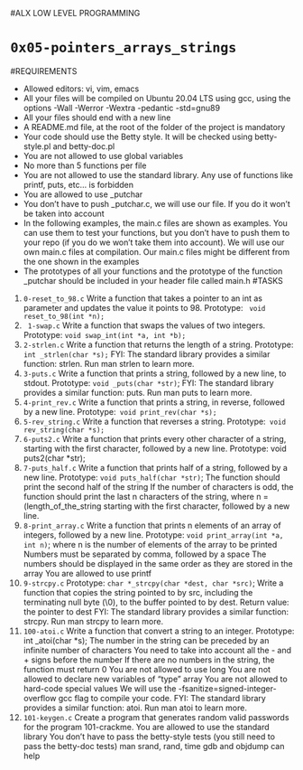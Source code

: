 #ALX LOW LEVEL PROGRAMMING
# `0x05-pointers_arrays_strings`
#REQUIREMENTS
+ Allowed editors: vi, vim, emacs
+ All your files will be compiled on Ubuntu 20.04 LTS using gcc, using the options -Wall -Werror -Wextra -pedantic -std=gnu89
+ All your files should end with a new line
+ A README.md file, at the root of the folder of the project is mandatory
+ Your code should use the Betty style. It will be checked using betty-style.pl and betty-doc.pl
+ You are not allowed to use global variables
+ No more than 5 functions per file
+ You are not allowed to use the standard library. Any use of functions like printf, puts, etc… is forbidden
+ You are allowed to use _putchar
+ You don’t have to push _putchar.c, we will use our file. If you do it won’t be taken into account
+ In the following examples, the main.c files are shown as examples. You can use them to test your functions, but you don’t have to push them to your repo (if you do we won’t take them into account). We will use our own main.c files at compilation. Our main.c files might be different from the one shown in the examples
+ The prototypes of all your functions and the prototype of the function _putchar should be included in your header file called main.h
#TASKS

1.	 ` 0-reset_to_98.c `
Write a function that takes a pointer to an int as parameter and updates the value it points to 98.
Prototype: ` void reset_to_98(int *n);`
1.	` 1-swap.c`
Write a function that swaps the values of two integers.
Prototype: `void swap_int(int *a, int *b);`
2.	`2-strlen.c`
Write a function that returns the length of a string.
Prototype: `int _strlen(char *s);` FYI: The standard library provides a similar function: strlen. Run man strlen to learn more.
3.	`3-puts.c`
Write a function that prints a string, followed by a new line, to stdout.
Prototype: `void _puts(char *str)`; FYI: The standard library provides a similar function: puts. Run man puts to learn more.
4.	`4-print_rev.c`
Write a function that prints a string, in reverse, followed by a new line.
Prototype:` void print_rev(char *s);`
5.	`5-rev_string.c`
Write a function that reverses a string.
Prototype:` void rev_string(char *s);`
6.	`6-puts2.c`
Write a function that prints every other character of a string, starting with the first character, followed by a new line.
Prototype: void puts2(char *str);
7.	`7-puts_half.c`
Write a function that prints half of a string, followed by a new line.
Prototype: `void puts_half(char *str)`; The function should print the second half of the string If the number of characters is odd, the function should print the last n characters of the string, where n = (length_of_the_string starting with the first character, followed by a new line.
8.	`8-print_array.c`
Write a function that prints n elements of an array of integers, followed by a new line.
Prototype: `void print_array(int *a, int n)`; where n is the number of elements of the array to be printed Numbers must be separated by comma, followed by a space The numbers should be displayed in the same order as they are stored in the array You are allowed to use printf
9.	`9-strcpy.c`
Prototype: `char *_strcpy(char *dest, char *src)`; Write a function that copies the string pointed to by src, including the terminating null byte (\0), to the buffer pointed to by dest.
Return value: the pointer to dest FYI: The standard library provides a similar function: strcpy. Run man strcpy to learn more.
10.	`100-atoi.c`
Write a function that convert a string to an integer.
Prototype: int _atoi(char *s); The number in the string can be preceded by an infinite number of characters You need to take into account all the - and + signs before the number If there are no numbers in the string, the function must return 0 You are not allowed to use long You are not allowed to declare new variables of “type” array You are not allowed to hard-code special values We will use the -fsanitize=signed-integer-overflow gcc flag to compile your code. FYI: The standard library provides a similar function: atoi. Run man atoi to learn more.
11.	`101-keygen.c`
Create a program that generates random valid passwords for the program 101-crackme.
You are allowed to use the standard library You don’t have to pass the betty-style tests (you still need to pass the betty-doc tests) man srand, rand, time gdb and objdump can help
